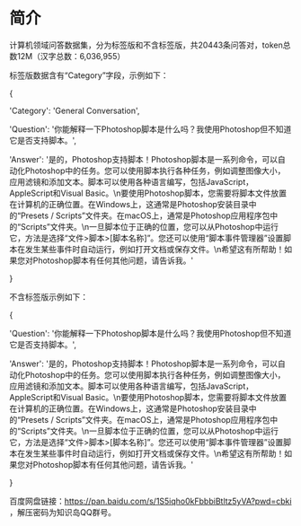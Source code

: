 # 简介

计算机领域问答数据集，分为标签版和不含标签版，共20443条问答对，token总数12M（汉字总数：6,036,955）

标签版数据含有“Category”字段，示例如下：

{

'Category': 'General Conversation',

'Question': '你能解释一下Photoshop脚本是什么吗？我使用Photoshop但不知道它是否支持脚本。', 

'Answer': '是的，Photoshop支持脚本！Photoshop脚本是一系列命令，可以自动化Photoshop中的任务。您可以使用脚本执行各种任务，例如调整图像大小，应用滤镜和添加文本。脚本可以使用各种语言编写，包括JavaScript，AppleScript和Visual Basic。\n要使用Photoshop脚本，您需要将脚本文件放置在计算机的正确位置。在Windows上，这通常是Photoshop安装目录中的“Presets / Scripts”文件夹。在macOS上，通常是Photoshop应用程序包中的“Scripts”文件夹。\n一旦脚本位于正确的位置，您可以从Photoshop中运行它，方法是选择“文件>脚本>[脚本名称]”。您还可以使用“脚本事件管理器”设置脚本在发生某些事件时自动运行，例如打开文档或保存文件。\n希望这有所帮助！如果您对Photoshop脚本有任何其他问题，请告诉我。'

}

不含标签版示例如下：

{

'Question': '你能解释一下Photoshop脚本是什么吗？我使用Photoshop但不知道它是否支持脚本。', 

'Answer': '是的，Photoshop支持脚本！Photoshop脚本是一系列命令，可以自动化Photoshop中的任务。您可以使用脚本执行各种任务，例如调整图像大小，应用滤镜和添加文本。脚本可以使用各种语言编写，包括JavaScript，AppleScript和Visual Basic。\n要使用Photoshop脚本，您需要将脚本文件放置在计算机的正确位置。在Windows上，这通常是Photoshop安装目录中的“Presets / Scripts”文件夹。在macOS上，通常是Photoshop应用程序包中的“Scripts”文件夹。\n一旦脚本位于正确的位置，您可以从Photoshop中运行它，方法是选择“文件>脚本>[脚本名称]”。您还可以使用“脚本事件管理器”设置脚本在发生某些事件时自动运行，例如打开文档或保存文件。\n希望这有所帮助！如果您对Photoshop脚本有任何其他问题，请告诉我。'

}

百度网盘链接：https://pan.baidu.com/s/1S5iqho0kFbbbiBtltz5yVA?pwd=cbki ，解压密码为知识岛QQ群号。

